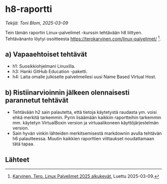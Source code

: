# h8-raportti
_Tekijä: Toni Blom, 2025-03-09_

Tein tämän raportin Linux-palvelimet -kurssin tehtävään h8 liittyen. Tehtävänanto löytyi osoitteesta https://terokarvinen.com/linux-palvelimet/ [^1].

## a) Vapaaehtoiset tehtävät

* h1: Suosikkiohjelmani Linuxilla.
* h3: Hanki GitHub Education -paketti.
* h4: Laita omalle julkiselle palvelimellesi uusi Name Based Virtual Host.

## b) Ristiinarvioinnin jälkeen olennaisesti parannetut tehtävät

* Tehtävään h2 sain palautetta, että tietoja käytetystä raudasta ym. voisi ehkä merkitä tarkemmin. Pyrin lisäämään kaikkiin raportteihin tarkemmin mm. käytetyn VirtualBoxin version ja virtuaalikoneen käyttöjärjestelmän version.
* Sain hyvän vinkin lähteiden merkitsemisestä markdownin avulla tehtävän h6 palautteessa. Muutin kaikkien raporttien viittaukset noudattamaan tätä tapaa.

## Lähteet

[^1]: [Karvinen, Tero. Linux Palvelimet 2025 alkukevät.](https://terokarvinen.com/linux-palvelimet/) Luettu 2025-03-09.
